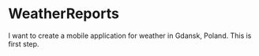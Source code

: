 # WeatherReports
I want to create a mobile application for weather in Gdansk, Poland.
This is first step.
